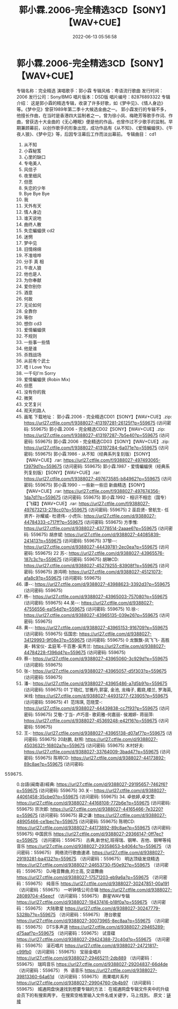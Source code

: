 ﻿---
title: 郭小霖.2006-完全精选3CD【SONY】【WAV+CUE】
date: 2022-06-13 05:56:58
categories: WAV车载音乐、镜像
tags: 华语中文
---
# 郭小霖.2006-完全精选3CD【SONY】【WAV+CUE】

专辑名称：完全精选
演唱歌手：郭小霖
专辑风格：粤语流行歌曲
发行时间：2006
发行公司：Sony/BMG
唱片版本：DSD版
唱片编号：82876893322
专辑介绍：
这是郭小霖的精选专辑，收录了许多好歌，如《梦中见》、《情人身边》等。《梦中见》曾获1989年第二季十大候选金曲之一。
郭小霖发行的专辑不多，他擅长作曲，在当时是香港四大监制者之一。曾为徐小凤、梅艳芳等歌手作词、作曲，曾获选十大金曲的《无心睡眠》便是他的作品，也曾作过不少歌手的监制。早期兼顾幕前，以创作歌手的形象出现，成功作品有《从不知》、《爱情蝙蝠侠》、《午夜人狼》、《梦中见》等，后因专注幕后工作而淡出幕前。
专辑曲目：
cd1
01. 从不知
02. 小霖秘笈
03. 心里的缺口
04. 专电美人
05. 风信子
06. 夜里细风
07. 但愿
08. 失恋的少年
09. Bye Bye Bye
10. 我
11. 天外有天
12. 情人身边
13. 谁天说地
14. 曲终人散
15. 失恋蝙蝠侠
cd2
01. 迷惘
02. 梦中见
03. 旧情绵绵
04. 不准喧哗
05. 分手 真 相
06. 午夜人狼
07. 他也是人
08. 为你奉献
09. 爱你别你
10. 酒意
11. 何故
12. 无论如何
13. 全靠你
14. 等你
15. 想你
cd3
01. 爱情蝙蝠侠
02. 不规则
03. 一些事一些情
04. 他是谁
05. 杀戮战场
06. 从前有个武士
07. 唔 I Love You
08. 一千句I'm Sorry
09. 爱情蝙蝠侠 (Robin
Mix)
10. 但愿
11. 没有你的我
12. 微笑
13. 文艺复兴
14. 观天的路人
15. 画笔
下载地址：
郭小霖.2006 - 完全精选CD01【SONY】【WAV+CUE】.zip: https://url27.ctfile.com/f/9388027-413197281-26125f?p=559675
(访问密码: 559675)
郭小霖.2006 - 完全精选CD02【SONY】【WAV+CUE】.zip: https://url27.ctfile.com/f/9388027-413197287-7b5e40?p=559675
(访问密码: 559675)
郭小霖.2006 - 完全精选CD03【SONY】【WAV+CUE】.zip: https://url27.ctfile.com/f/9388027-413197284-6a071e?p=559675
(访问密码: 559675)
郭小霖.1986 - 从不知（经典系列复刻版）【SONY】【WAV+CUE】.rar:
https://url27.ctfile.com/f/9388027-497493065-f3979d?p=559675
(访问密码: 559675)
郭小霖.1987 - 爱情蝙蝠侠（经典系列复刻版）【SONY】【WAV+CUE】.rar:
https://url27.ctfile.com/f/9388027-497673585-b84962?p=559675
(访问密码: 559675)
郭小霖.1990 - 一些新一些旧 新曲精选【SONY】【WAV+CUE】.rar:
https://url27.ctfile.com/f/9388027-497674356-1da7d1?p=559675
(访问密码: 559675)
郭小霖.1992 - 相识不相恋（国专）【飞碟】【WAV+CUE】.rar:
https://url27.ctfile.com/f/9388027-497673213-278cc0?p=559675
(访问密码: 559675)
2 巫启贤- 曾航生- 任贤齐- 孙耀威- 杜德伟- 小虎队: https://url27.ctfile.com/d/9388027-44784333-c717ff?p=559675
(访问密码: 559675)
方季惟: https://url27.ctfile.com/d/9388027-43778514-2aaae6?p=559675
(访问密码: 559675)
胡彦斌: https://url27.ctfile.com/d/9388027-44085839-241413?p=559675
(访问密码: 559675)
37黎--: https://url27.ctfile.com/d/9388027-44439781-2ec0ea?p=559675
(访问密码: 559675)
22 苏-: https://url27.ctfile.com/d/9388027-43965576-187c3c?p=559675
(访问密码: 559675)
胡琳CD: https://url27.ctfile.com/d/9388027-45279255-83908f?p=559675
(访问密码: 559675)
游鸿明: https://url27.ctfile.com/d/9388027-45121073-afa8c9?p=559675
(访问密码: 559675)
24. 谭--: https://url27.ctfile.com/d/9388027-43988623-3392d3?p=559675
(访问密码: 559675)
06. 杨-: https://url27.ctfile.com/d/9388027-43965003-757080?p=559675
(访问密码: 559675)
44.吴--: https://url27.ctfile.com/d/9388027-47556556-ea154d?p=559675
(访问密码: 559675)
10.徐-: https://url27.ctfile.com/d/9388027-43965135-039e26?p=559675
(访问密码: 559675)
15. 黄--: https://url27.ctfile.com/d/9388027-43965153-916709?p=559675
(访问密码: 559675)
伍国忠: https://url27.ctfile.com/d/9388027-34129993-9f08e3?p=559675
(访问密码: 559675)
0 龙飘飘-凤飞飞- 高胜美- 韩宝仪-
孟庭苇-千百惠-奚秀兰: https://url27.ctfile.com/d/9388027-44784228-f396d4?p=559675
(访问密码: 559675)
07. 蔡-: https://url27.ctfile.com/d/9388027-43965060-3c929d?p=559675
(访问密码: 559675)
03. 张-: https://url27.ctfile.com/d/9388027-43965057-d5f303?p=559675
(访问密码: 559675)
20. 潘-: https://url27.ctfile.com/d/9388027-43965486-a7d5b9?p=559675
(访问密码: 559675)
01 丁晓红, 甘雅丹,郭宴, 金池, 龙梅子, 戴娆,楼兰, 罗海英,米线: https://url27.ctfile.com/d/9388027-44931277-f23905?p=559675
(访问密码: 559675)
41  范玮琪, 范晓萱-: https://url27.ctfile.com/d/9388027-44439838-cc7f93?p=559675
(访问密码: 559675)
艾敬-丁当- 卢巧音- 歌莉雅-何嘉丽- 侯湘婷- 蒋丽萍: https://url27.ctfile.com/d/9388027-45369248-e42f16?p=559675
(访问密码: 559675)
11. 王-: https://url27.ctfile.com/d/9388027-43965138-d07af7?p=559675
(访问密码: 559675)
20赵鹏, 赵照: https://url27.ctfile.com/d/9388027-45036321-16802a?p=559675
(访问密码: 559675)
木村好夫: https://url27.ctfile.com/d/9388027-33764009-3bad47?p=559675
(访问密码: 559675)
陈明CD:
https://url27.ctfile.com/d/9388027-44173892-89c8ae?p=559675
(访问密码:
559675)
0.台語(闽南语)經典: https://url27.ctfile.com/d/9388027-29195657-7462f6?p=559675
(访问密码: 559675)
30.关-: https://url27.ctfile.com/d/9388027-44061458-35cbe0?p=559675
(访问密码: 559675)
34. 卓依婷,卓文萱: https://url27.ctfile.com/d/9388027-44168108-772b6e?p=559675
(访问密码: 559675)
宗次郎: https://url27.ctfile.com/d/9388027-44165466-7e3220?p=559675
(访问密码: 559675)
薛之谦: https://url27.ctfile.com/d/9388027-48905466-ce1bec?p=559675
(访问密码: 559675)
陈明CD: https://url27.ctfile.com/d/9388027-44173892-89c8ae?p=559675
(访问密码: 559675)
中国民乐
https://url27.ctfile.com/d/9388027-29366147-0ff7ec?p=559675
（访问密码：559675）
古典,新世纪,班得瑞、钢琴、吉他、钢琴等纯音乐
https://url27.ctfile.com/d/9388027-29358653-b4064c?p=559675
（访问密码：559675）
网络流行歌曲速递.
https://url27.ctfile.com/d/9388027-29193281-ba4132?p=559675
（访问密码：559675）
明达顶级发烧精选
https://url27.ctfile.com/d/9388027-24653730-f50e92?p=559675
（访问密码：559675）
DJ电音舞曲,的士高, 交谊舞曲
https://url27.ctfile.com/d/9388027-17571203-eb9a6a?p=559675
（访问密码：559675）
纯音乐
https://url27.ctfile.com/d/9388027-30247851-00a191
（访问密码：559675）
一听钟情公司合辑
https://url27.ctfile.com/d/9388027-28089704-45eecf
（访问密码：559675）
群星WAV专辑
https://url27.ctfile.com/d/9388027-19437416-b18f0a?p=559675
（访问密码：559675）
大陆歌星
https://url27.ctfile.com/d/9388027-30247779-5328b7?p=559675
（访问密码：559675）
港台歌星
https://url27.ctfile.com/d/9388027-30073965-8ec8aa?p=559675
（访问密码：559675）
DTS多声道
https://url27.ctfile.com/d/9388027-29465289-d75aaf?p=559675
（访问密码：559675）
试音碟
https://url27.ctfile.com/d/9388027-29424388-72c40d?p=559675
（访问密码：559675）
滚石唱片
https://url27.ctfile.com/d/9388027-24721817-c99fb0
（访问密码：559675）
宝丽金唱片
https://url27.ctfile.com/d/9388027-29465211-2db889
（访问密码：559675）
瑞鸣音乐
https://url27.ctfile.com/d/9388027-29204837-66d4de
（访问密码：559675）
外  语音乐
https://url27.ctfile.com/d/9388027-39813360-64a61d
（访问密码：559675）
雨果唱片系列
https://url27.ctfile.com/d/9388027-29904760-0b4b97
（访问密码：559675）
城通网盘快速找到想要专辑的方法：
在城通网盘专辑文件夹中的升级会员下的有搜索两字，
在搜索空格里输入文件名或关键字，马上找到。
原文：[链接](https://blog.sina.com.cn/s/blog_1647c7e7601030xqq.html)